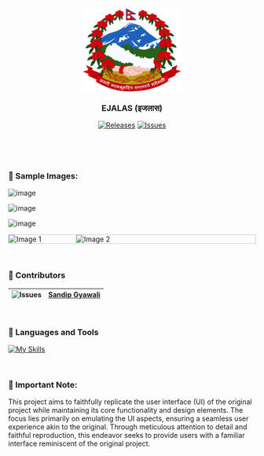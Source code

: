 <h3 align="center">
	<img src="https://github.com/SandipGyawali/ejalas/blob/main/public/image/header/logo.png" width="200" alt="Logo"/>
  <br/>
  <br/>
	EJALAS (इजलास)
</h3> 
<p align="center">
  <a href="https://github.com/SandipGyawali/ejalas/releases">
	<img alt="Releases" src="https://img.shields.io/github/v/release/SandipGyawali/ejalas?style=for-the-badge&logo=github&color=F2CDCD&logoColor=D9E0EE&labelColor=302D4"/></a>
  </a>
  <a href="https://github.com/SandipGyawali/ejalas/issues">
	<img alt="Issues" src="https://img.shields.io/github/issues/SandipGyawali/ejalas?style=for-the-badge&logo=gitbook&color=B5E8E0&logoColor=D9E0EE&labelColor=302D41">
  </a>
</p>
&nbsp;
<p align="center"></p>

&nbsp;
### 🌆 Sample Images:

![image](https://github.com/SandipGyawali/ejalas/assets/66510112/c2bdc936-294e-47c4-9ff1-fc0d1f784378)

![image](https://github.com/SandipGyawali/ejalas/assets/66510112/6e6c8937-c615-4cb5-8ed8-d13489e8d1e0)

![image](https://github.com/SandipGyawali/ejalas/assets/66510112/c652d7d7-3bfc-49c2-a6bc-be26f3b980a4)

<div style="display: flex; align-items: center; border: 1px solid #ccc;">
  <img src="https://github.com/SandipGyawali/ejalas/assets/66510112/55f20718-30c8-4048-8882-5130a2b5926c" alt="Image 1" style="max-width: 100%; max-height: 100%; object-fit: contain;">
	&nbsp;&nbsp;&nbsp;&nbsp;&nbsp;&nbsp;&nbsp;&nbsp;&nbsp;&nbsp;&nbsp;&nbsp;&nbsp;&nbsp;&nbsp;&nbsp;&nbsp;&nbsp;
  <img src="https://github.com/SandipGyawali/ejalas/assets/66510112/75475fda-45ea-4ecf-861c-36dfe1d67a63" alt="Image 2" style="max-width: 100%; max-height: 100%; object-fit: contain;">
</div>


&nbsp;
### 🤝 Contributors

| <img alt="Issues" src="https://avatars.githubusercontent.com/u/66510112?v=4" width="25" height="25"> | <a href="https://github.com/SandipGyawali">Sandip Gyawali</a> |
|----------------|----------------|

&nbsp;
### 🔧 Languages and Tools

[![My Skills](https://skillicons.dev/icons?i=js,react)](https://skillicons.dev)


&nbsp;
### 🚨 Important Note:

This project aims to faithfully replicate the user interface (UI) of the original project while maintaining its core functionality and design elements. The focus lies primarily on emulating the UI aspects, ensuring a seamless user experience akin to the original. Through meticulous attention to detail and faithful reproduction, this endeavor seeks to provide users with a familiar interface reminiscent of the original project.
